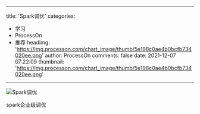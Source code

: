 
---
title: 'Spark调优'
categories: 
 - 学习
 - ProcessOn
 - 推荐
headimg: 'https://img.processon.com/chart_image/thumb/5e198c0ae4b0bcfb734020ee.png'
author: ProcessOn
comments: false
date: 2021-12-07 07:22:09
thumbnail: 'https://img.processon.com/chart_image/thumb/5e198c0ae4b0bcfb734020ee.png'
---

<div>   
<img class="thumb" alt="Spark调优" src="https://img.processon.com/chart_image/thumb/5e198c0ae4b0bcfb734020ee.png" referrerpolicy="no-referrer">
<p>spark企业级调优</p>  
</div>
            